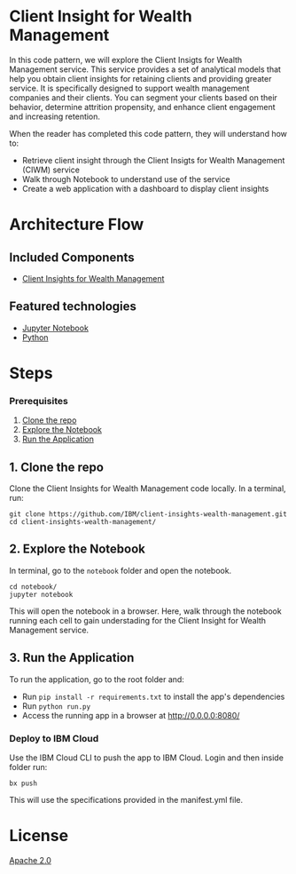 # Client Insight for Wealth Management

In this code pattern, we will explore the Client Insigts for Wealth Management service.  This service provides a set of analytical models that help you obtain client insights for retaining clients and providing greater service. It is specifically designed to support wealth management companies and their clients. You can segment your clients based on their behavior, determine attrition propensity, and enhance client engagement and increasing retention.

When the reader has completed this code pattern, they will understand how to:

* Retrieve client insight through the Client Insigts for Wealth Management (CIWM) service
* Walk through Notebook to understand use of the service
* Create a web application with a dashboard to display client insights


# Architecture Flow


## Included Components
+ [Client Insights for Wealth Management](https://console.bluemix.net/docs/services/client_insight_wealth/index.html#getting_started_client_insight_wealth_short)

## Featured technologies
+ [Jupyter Notebook](http://jupyter.org/)
+ [Python](https://www.python.org/downloads/)


# Steps

### Prerequisites

1. [Clone the repo](#1-clone-the-repo)
2. [Explore the Notebook](#2-explore-the-notebook)
3. [Run the Application](#3-run-the-application)


## 1. Clone the repo

Clone the Client Insights for Wealth Management code locally. In a terminal, run:

```
git clone https://github.com/IBM/client-insights-wealth-management.git
cd client-insights-wealth-management/
```

## 2. Explore the Notebook
In terminal, go to the `notebook` folder and open the notebook.

```
cd notebook/
jupyter notebook
```

This will open the notebook in a browser. Here, walk through the notebook running each cell to gain understading for the Client Insight for Wealth Management service.


## 3. Run the Application

To run the application, go to the root folder and:

+ Run `pip install -r requirements.txt` to install the app's dependencies
+ Run `python run.py`
+ Access the running app in a browser at <http://0.0.0.0:8080/>

### Deploy to IBM Cloud

Use the IBM Cloud CLI to push the app to IBM Cloud.  Login and then inside folder run:

```
bx push
```

This will use the specifications provided in the manifest.yml file.

# License

[Apache 2.0](LICENSE)
